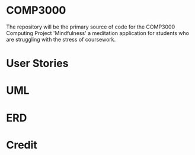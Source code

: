 # COMP3000
The repository will be the primary source of code for the COMP3000 Computing Project 'Mindfulness' a meditation application for students who are struggling with the stress of coursework.

# User Stories 

# UML

# ERD

# Credit
